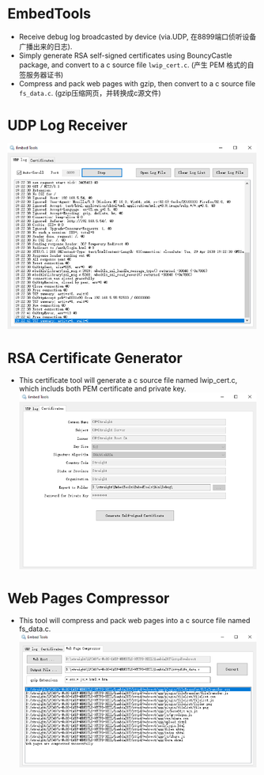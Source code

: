 # EmbedTools

* Receive debug log broadcasted by device (via.UDP, 在8899端口侦听设备广播出来的日志).
* Simply generate RSA self-signed certificates using BouncyCastle package, and convert to a c source file `lwip_cert.c`. (产生 PEM 格式的自签服务器证书)
* Compress and pack web pages with gzip, then convert to a c source file `fs_data.c`. (gzip压缩网页，并转换成c源文件)

# UDP Log Receiver

 ![stack](/udp-log.png)
  
# RSA Certificate Generator

* This certificate tool will generate a c source file named lwip_cert.c, which includs both PEM certificate and private key.
 ![stack](/certificate.png)
  
# Web Pages Compressor

* This tool will compress and pack web pages into a c source file named fs_data.c.
 ![stack](/webpack.png)
